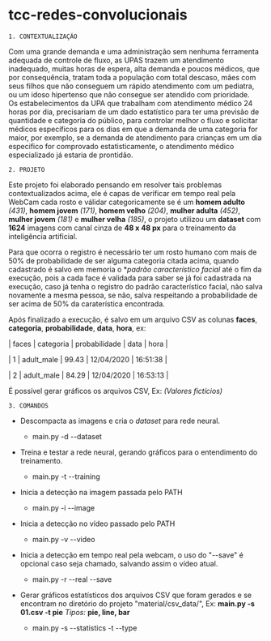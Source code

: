 
# tcc-redes-convolucionais

    1. CONTEXTUALIZAÇÃO

Com uma grande demanda e uma administração sem nenhuma ferramenta adequada de controle de fluxo, as UPAS trazem um atendimento inadequado, muitas horas de espera, alta demanda e poucos médicos, que por consequência, tratam toda a população com total descaso, mães com seus filhos que não conseguem um rápido atendimento com um pediatra, ou um idoso hipertenso que não consegue ser atendido com prioridade. 	
Os estabelecimentos da UPA que trabalham com atendimento médico 24 horas por dia, precisariam de um dado estatístico para ter uma previsão de quantidade e categoria do público, para controlar melhor o fluxo e solicitar médicos específicos para os dias em que a demanda de uma categoria for maior, por exemplo, se a demanda de atendimento para crianças em um dia especifico for comprovado estatisticamente, o atendimento médico especializado já estaria de prontidão.


    2. PROJETO

Este projeto foi elaborado pensando em resolver tais problemas contextualizados acima, ele é capas de verificar em tempo real pela WebCam cada rosto e válidar categoricamente se é um **homem adulto** *(431)*, **homem jovem** *(171)*, **homem velho** *(204)*, **mulher adulta** *(452)*, **mulher jovem** *(181)* e **mulher velha** *(185)*, o projeto utilizou um **dataset** com **1624** imagens com canal cinza de **48 x 48 px** para o treinamento da inteligência artificial. 

Para que ocorra o registro é necessário ter um rosto humano com mais de 50% de probabilidade de ser alguma categoria citada acima, quando cadastrado é salvo em memoria o **padrão característico facial* até o fim da execução, pois a cada face é validada para saber se já foi cadastrada na execução, caso já tenha o registro do padrão característico facial, não salva novamente a mesma pessoa, se não, salva respeitando a probabilidade de ser acima de 50% da caraterística encontrada.

Após finalizado a execução, é salvo em um arquivo CSV as colunas **faces**, **categoria**, **probabilidade**, **data**, **hora**, ex: 

| faces | categoria | probabilidade | data | hora |

| 1 | adult_male | 99.43 | 12/04/2020 | 16:51:38 |

| 2 | adult_male | 84.29 | 12/04/2020 | 16:53:13 |

É possível gerar gráficos os arquivos CSV, Ex:
*(Valores fictícios)*

    3. COMANDOS

 - Descompacta as imagens e cria o *dataset* para rede neural.
	 - main.py -d --dataset
	 
 - Treina e testar a rede neural, gerando gráficos para o entendimento
   do treinamento.
	 - main.py -t --training
	 
 - Inicia a detecção na imagem passada pelo PATH
	 - main.py -i <path> --image <path>

 - Inicia a detecção no vídeo passado pelo PATH
	 - main.py -v <path> --video <path>

 - Inicia a detecção em tempo real pela webcam, o uso do "--save" é
   opcional caso seja chamado, salvando assim o vídeo atual.
	 - main.py -r --real --save

 - Gerar gráficos estatísticos dos arquivos CSV que foram gerados e se
   encontram no diretório do projeto "material/csv_data/", Ex: **main.py
   -s 01.csv -t pie** *Tipos:* **pie, line, bar**
	 - main.py -s <path> --statistics <path> -t <type> --type <type>
